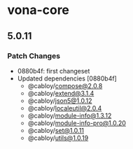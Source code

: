 # vona-core

## 5.0.11

### Patch Changes

- 0880b4f: first changeset
- Updated dependencies [0880b4f]
  - @cabloy/compose@2.0.8
  - @cabloy/extend@3.1.4
  - @cabloy/json5@1.0.12
  - @cabloy/localeutil@2.0.4
  - @cabloy/module-info@1.3.12
  - @cabloy/module-info-pro@1.0.20
  - @cabloy/set@1.0.11
  - @cabloy/utils@1.0.19
